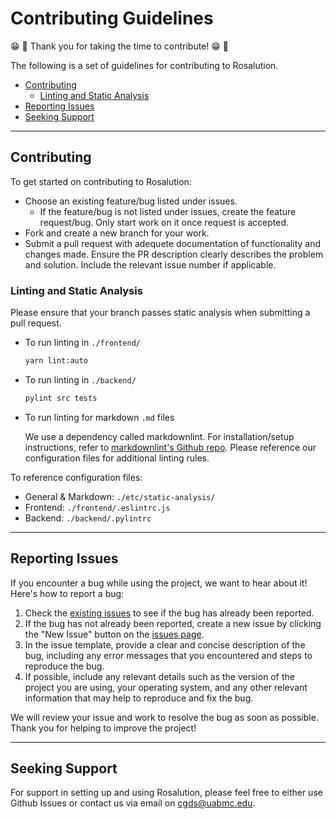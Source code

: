 # Contributing Guidelines

:grin: :tada: Thank you for taking the time to contribute! :grin: :tada:

The following is a set of guidelines for contributing to Rosalution.

- [Contributing](#contributing)
    - [Linting and Static Analysis](#linting-and-static-analysis)
- [Reporting Issues](#reporting-issues)
- [Seeking Support](#seeking-support)

---

## Contributing

To get started on contributing to Rosalution:

- Choose an existing feature/bug listed under issues.
    - If the feature/bug is not listed under issues, create the feature request/bug.
    Only start work on it once request is accepted.
- Fork and create a new branch for your work.
- Submit a pull request with adequete documentation of functionality and changes made.
Ensure the PR description clearly describes the problem and solution. Include the relevant issue number if applicable.

### Linting and Static Analysis

Please ensure that your branch passes static analysis when submitting a pull request.

- To run linting in `./frontend/`

  ``` bash
  yarn lint:auto
  ```
  
- To run linting in `./backend/`

  ``` bash
  pylint src tests 
  ```

- To run linting for markdown `.md` files

  We use a dependency called markdownlint.
  For installation/setup instructions, refer to [markdownlint's Github repo](https://github.com/DavidAnson/markdownlint).
  Please reference our configuration files for additional linting rules.

To reference configuration files:

- General & Markdown: `./etc/static-analysis/`
- Frontend: `./frontend/.eslintrc.js`
- Backend: `./backend/.pylintrc`

---

## Reporting Issues

If you encounter a bug while using the project, we want to hear about it! Here's how to report a bug:

  1. Check the [existing issues](https://github.com/uab-cgds-worthey/rosalution/issues) to see if the bug has already
   been reported.
  2. If the bug has not already been reported, create a new issue by clicking the "New Issue" button on the
   [issues page](https://github.com/uab-cgds-worthey/rosalution/issues).
  3. In the issue template, provide a clear and concise description of the bug, including any error messages that you
   encountered and steps to reproduce the bug.
  4. If possible, include any relevant details such as the version of the project you are using, your operating system,
   and any other relevant information that may help to reproduce and fix the bug.

We will review your issue and work to resolve the bug as soon as possible. Thank you for helping to improve the project!

---

## Seeking Support

For support in setting up and using Rosalution, please feel free to either use Github Issues or contact us via email on cgds@uabmc.edu.

